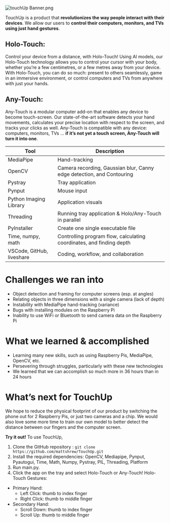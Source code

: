 ![touchUp Banner.png](https://cdn.dorahacks.io/static/files/18ffd4b567518ac591c1ae54675bd050.png)

TouchUp is a product that **revolutionizes the way people interact with their devices**. We allow our users to **control their computers, monitors, and TVs using just hand gestures**.

## Holo-Touch:
Control your device from a distance, with Holo-Touch! Using AI models, our Holo-Touch technology allows you to control your cursor with your body, whether you’re a few centimetres, or a few metres away from your device. With Holo-Touch, you can do so much: present to others seamlessly, game in an immersive environment, or control computers and TVs from anywhere with just your hands.

## Any-Touch:
Any-Touch is a modular computer add-on that enables any device to become touch-screen. Our state-of-the-art software detects your hand movements, calculates your precise location with respect to the screen, and tracks your clicks as well. Any-Touch is compatible with any device: computers, monitors, TVs … **if it’s not yet a touch screen, Any-Touch will turn it into one**.

| **Tool** | **Description** |
| ----------- | ----------- |
| MediaPipe | Hand-tracking |
| OpenCV | Camera recording, Gaussian blur, Canny edge detection, and Contouring |
| Pystray | Tray application |
| Pynput | Mouse input |
| Python Imaging Library | Application visuals |
| Threading | Running tray application & Holo/Any-Touch in parallel |
| PyInstaller | Create one single executable file |
| Time, numpy, math | Controlling program flow, calculating coordinates, and finding depth |
| VSCode, GitHub, liveshare | Coding, workflow, and collaboration |

# Challenges we ran into
 - Object detection and framing for computer screens (esp. at angles)
 - Relating objects in three dimensions with a single camera (lack of depth)
 - Instability with MediaPipe hand-tracking (variance)
 - Bugs with installing modules on the Raspberry Pi
 - Inability to use WiFi or Bluetooth to send camera data on the Raspberry Pi

# What we learned & accomplished
 - Learning many new skills, such as using Raspberry Pis, MediaPipe, OpenCV, etc.
 - Persevering through struggles, particularly with these new technologies
 - We learned that we can accomplish so much more in 36 hours than in 24 hours

# What’s next for TouchUp
We hope to reduce the physical footprint of our product by switching the phone out for 2 Raspberry Pis, or just two cameras and a chip. We would also love some more time to train our own model to better detect the distance between our fingers and the computer screen.

**Try it out!**
To use TouchUp,
1. Clone the GitHub repository : ```git clone https://github.com/mattshrew/TouchUp.git```
2. Install the required dependencies: OpenCV, Mediapipe, Pynput, Pyautogui, Time, Math, Numpy, Pystray, PIL, Threading, Platform
3. Run main.py.
4. Click the app on the tray and select Holo-Touch or Any-Touch!
Holo-Touch Gestures:
 - Primary Hand:
   - Left Click: thumb to index finger
   - Right Click: thumb to middle finger
 - Secondary Hand:
   - Scroll Down: thumb to index finger
   - Scroll Up: thumb to middle finger
